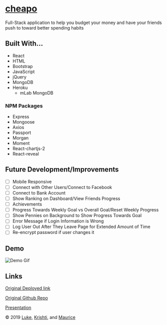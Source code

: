 # [cheapo](https://cheapo-lmb.herokuapp.com/)

Full-Stack application to help you budget your money and have your friends push to toward better spending habits

## Built With...
* React
* HTML
* Bootstrap
* JavaScript
* jQuery
* MongoDB
* Heroku
  * mLab MongoDB 

### NPM Packages
* Express
* Mongoose
* Axios
* Passport
* Morgan
* Moment
* React-chartjs-2
* React-reveal

## Future Development/Improvements
- [ ] Mobile Responsive
- [ ] Connect with Other Users/Connect to Facebook
- [ ] Connect to Bank Account
- [ ] Show Ranking on Dashboard/View Friends Progress
- [ ] Achievements
- [ ] Progress Towards Weekly Goal vs Overall Goal/Reset Weekly Progress
- [ ] Show Pennies on Background to Show Progress Towards Goal
- [ ] Error Message if Login Information is Wrong
- [ ] Log User Out After They Leave Page for Extended Amount of Time
- [ ] Re-encrypt password if user changes it

## Demo

![Demo Gif](./client/public/cheapoDemo.gif)

## Links

[Original Deployed link](https://cheapo-lmk.herokuapp.com/)

[Original Github Repo](https://github.com/LMBoyle/cheapo)

[Presentation](https://docs.google.com/presentation/d/1LxdLOHVndMekW2jzFvFRxmnqDS16xsBc_cBJzBlE19Y/edit?usp=sharing)


&copy; 2019 [Luke](https://github.com/LMBoyle), [Krishti](https://github.com/krishb09), and [Maurice](https://github.com/moeewebb)